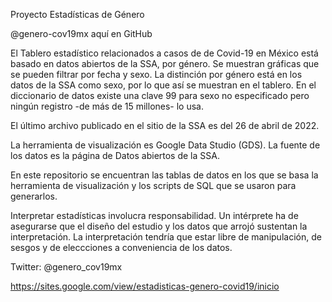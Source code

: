 Proyecto Estadísticas de Género

@genero-cov19mx aquí en GitHub

El Tablero estadístico relacionados a casos de de Covid-19 en México está basado en datos abiertos de la SSA, por género. Se muestran gráficas que se pueden filtrar por fecha y sexo. La distinción por género está en los datos de la SSA como sexo, por lo que así se muestran en el tablero.  En el diccionario de datos existe una clave 99 para sexo no especificado pero ningún registro -de más de 15 millones- lo usa.

El último archivo publicado en el sitio de la SSA es del 26 de abril de 2022.

La herramienta de visualización es Google Data Studio (GDS). La fuente de los datos es la página de Datos abiertos de la SSA.

En este repositorio se encuentran las tablas de datos en los que se basa la herramienta de visualización y los scripts de SQL que se usaron para generarlos.

Interpretar estadísticas involucra responsabilidad. Un intérprete ha de asegurarse que el diseño del estudio y los datos que arrojó sustentan la interpretación. La interpretación tendría que estar libre de manipulación, de sesgos y de eleccciones a conveniencia de los datos.


Twitter: @genero_cov19mx

https://sites.google.com/view/estadisticas-genero-covid19/inicio

<!---
genero-cov19mx/genero-cov19mx is a ✨ special ✨ repository because its `README.md` (this file) appears on your GitHub profile.
You can click the Preview link to take a look at your changes.
--->
